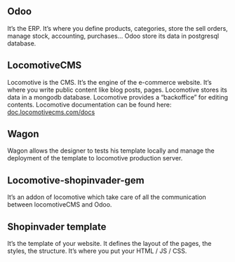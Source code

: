## Odoo

It’s the ERP. It’s where you define products, categories, store the sell orders, manage stock, accounting, purchases…
Odoo store its data in postgresql database.


## LocomotiveCMS

Locomotive is the CMS. It’s the engine of the e-commerce website. It’s where you write public content like blog posts, pages.
Locomotive stores its data in a mongodb database.
Locomotive provides a “backoffice” for editing contents.
Locomotive documentation can be found here: [doc.locomotivecms.com/docs](https://doc.locomotivecms.com/docs)


## Wagon

Wagon allows the designer to tests his template locally and manage the deployment of the template to locomotive production server.


## Locomotive-shopinvader-gem

It’s an addon of locomotive which take care of all the communication between locomotiveCMS and Odoo.


## Shopinvader template

It’s the template of your website. It defines the layout of the pages, the styles, the structure. It’s where you put your HTML / JS / CSS.

